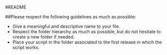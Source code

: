 #README

##Please respect the following guidelines as much as possible:

* Give a meaningful and descriptive name to your file.
* Respect the folder hierarchy as much as possible, but do not hesitate to create a new folder if needed.
* Place your script in the folder associated to the first release in which the script works.